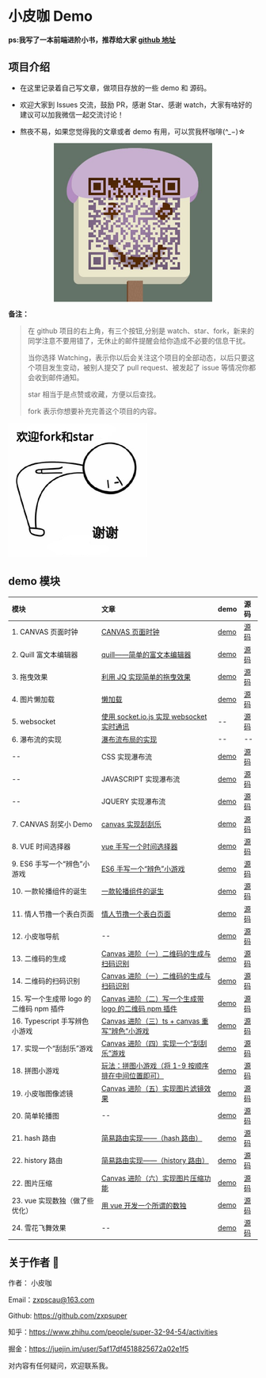 # 小皮咖 Demo

**ps:我写了一本前端进阶小书，推荐给大家 [github 地址](https://github.com/zxpsuper/advanced_front_end)**

## 项目介绍

-   在这里记录着自己写文章，做项目存放的一些 demo 和 源码。

-   欢迎大家到 Issues 交流，鼓励 PR，感谢 Star、感谢 watch，大家有啥好的建议可以加我微信一起交流讨论！
-   熬夜不易，如果您觉得我的文章或者 demo 有用，可以赏我杯咖啡(^\_−)☆

<div>
  <img src="./images/wechat.png" style="width: 320px; margin: 0 auto; display: block">
</div>

**备注：**

> 在 github 项目的右上角，有三个按钮,分别是 watch、star、fork，新来的同学注意不要用错了，无休止的邮件提醒会给你造成不必要的信息干扰。
>
> 当你选择 Watching，表示你以后会关注这个项目的全部动态，以后只要这个项目发生变动，被别人提交了 pull request、被发起了 issue 等情况你都会收到邮件通知。
>
> star 相当于是点赞或收藏，方便以后查找。
>
> fork 表示你想要补充完善这个项目的内容。

![](./images/fork_and_star.jpg)

## demo 模块

| 模块                                    | 文章                                                                                                        | demo                                                                | 源码                                                                                    |
| :-------------------------------------- | :---------------------------------------------------------------------------------------------------------- | :------------------------------------------------------------------ | :-------------------------------------------------------------------------------------- |
| 1. CANVAS 页面时钟                      | [CANVAS 页面时钟](https://blog.csdn.net/weixin_38788347/article/details/78239704)                           | [demo](https://zxpsuper.github.io/Demo/watch.html)                  | [源码](./watch.html)                                                                    |
| 2. Quill 富文本编辑器                   | [quill——简单的富文本编辑器](https://blog.csdn.net/weixin_38788347/article/details/78249433)                 | [demo](https://zxpsuper.github.io/Demo/quill.html)                  | [源码](./quill.html)                                                                    |
| 3. 拖曳效果                             | [利用 JQ 实现简单的拖曳效果](https://blog.csdn.net/weixin_38788347/article/details/78273565)                | [demo](https://zxpsuper.github.io/Demo/drag.html)                   | [源码](./drag.html)                                                                     |
| 4. 图片懒加载                           | [懒加载](https://blog.csdn.net/weixin_38788347/article/details/78217372)                                    | [demo](https://zxpsuper.github.io/Demo/lazyload.html)               | [源码](./lazyload.html)                                                                 |
| 5. websocket                            | [使用 socket.io.js 实现 websocket 实时通讯](https://blog.csdn.net/weixin_38788347/article/details/79726992) | --                                                                  | [源码](./websocket/)                                                                    |
| 6. 瀑布流的实现                         | [瀑布流布局的实现](https://blog.csdn.net/weixin_38788347/article/details/78390064)                          | --                                                                  | --                                                                                      |
| --                                      | CSS 实现瀑布流                                                                                              | [demo](https://zxpsuper.github.io/Demo/waterflow/waterfallcss.html) | [源码](./waterflow/waterfallcss.html)                                                   |
| --                                      | JAVASCRIPT 实现瀑布流                                                                                       | [demo](https://zxpsuper.github.io/Demo/waterflow/waterfalljs.html)  | [源码](./waterflow/waterfalljs.html)                                                    |
| --                                      | JQUERY 实现瀑布流                                                                                           | [demo](https://zxpsuper.github.io/Demo/waterflow/waterfalljq.html)  | [源码](./waterflow/waterfalljq.html)                                                    |
| 7. CANVAS 刮奖小 Demo                   | [canvas 实现刮刮乐](https://blog.csdn.net/weixin_38788347/article/details/78239704)                         | [demo](https://zxpsuper.github.io/Demo/guajiang/index.html)         | [源码](./guajiang/index.html)                                                           |
| 8. VUE 时间选择器                       | [vue 手写一个时间选择器](https://juejin.im/post/5b62b0cfe51d453489494efb)                                   | [demo](https://zxpsuper.github.io/Demo/datepicker/index.html)       | [源码](./datepicker/Datepicker.vue)                                                     |
| 9. ES6 手写一个“辨色”小游戏             | [ES6 手写一个“辨色”小游戏](https://segmentfault.com/a/1190000016444812)                                     | [demo](https://zxpsuper.github.io/Demo/color/index.html)            | [源码](./color/index.js)                                                                |
| 10. 一款轮播组件的诞生                  | [一款轮播组件的诞生](https://juejin.im/post/5c24925fe51d4502a232fb6b)                                       | [demo](https://zxpsuper.github.io/Demo/carousal/index.html)         | [源码](https://github.com/zxpsuper/suporka-carousal)                                    |
| 11. 情人节撸一个表白页面                | [情人节撸一个表白页面](https://juejin.im/post/5c6521b8f265da2dcd79ca74)                                     | [demo](https://zxpsuper.github.io/Demo/valentine_day/name.html)     | [源码](https://github.com/zxpsuper/Demo/tree/master/valentine_day)                      |
| 12. 小皮咖导航                          | --                                                                                                          | [demo](https://zxpsuper.github.io/Demo/navigation/)                 | [源码](https://github.com/zxpsuper/Demo/tree/master/navigation)                         |
| 13. 二维码的生成                        | [Canvas 进阶（一）二维码的生成与扫码识别](https://juejin.im/post/5d00b3626fb9a07ed74076a9)                  | [demo](https://zxpsuper.github.io/Demo/qrcode/)                     | [源码](https://github.com/zxpsuper/Demo/blob/master/qrcode/index.html)                  |
| 14. 二维码的扫码识别                    | [Canvas 进阶（一）二维码的生成与扫码识别](https://juejin.im/post/5d00b3626fb9a07ed74076a9)                  | [demo](https://zxpsuper.github.io/Demo/qrcode/qrcode-scan.html)     | [源码](https://github.com/zxpsuper/Demo/tree/master/qrcode)                             |
| 15. 写一个生成带 logo 的二维码 npm 插件 | [Canvas 进阶（二）写一个生成带 logo 的二维码 npm 插件](https://juejin.im/post/5d1c461f6fb9a07f070e4768)     | [demo](https://zxpsuper.github.io/qrcode-with-logos/dist/)          | [源码](https://github.com/zxpsuper/qrcode-with-logos)                                   |
| 16. Typescript 手写辨色小游戏           | [Canvas 进阶（三）ts + canvas 重写”辨色“小游戏](https://juejin.im/post/5d22af2b6fb9a07ea7133361)            | [demo](https://zxpsuper.github.io/Demo/color/colorTs.html)          | [源码](https://github.com/zxpsuper/Demo/tree/master/color)                              |
| 17. 实现一个“刮刮乐”游戏                | [Canvas 进阶（四）实现一个“刮刮乐”游戏](https://juejin.im/post/5d664786f265da03ee6a694f)                    | [demo](https://zxpsuper.github.io/Demo/letter/)                     | [源码](https://github.com/zxpsuper/Demo/blob/master/letter/scrapAward-dev.js)           |
| 18. 拼图小游戏                          | [玩法：拼图小游戏（将 1-9 按顺序排在中间位置即可）](./images/number-game.jpg)                               | [demo](https://zxpsuper.github.io/Demo/numbergame/)                 | [源码](https://github.com/zxpsuper/Demo/blob/master/numbergame/index.js)                |
| 19. 小皮咖图像滤镜                      | [Canvas 进阶（五）实现图片滤镜效果](https://juejin.im/post/5dfb15b96fb9a016164362b2)                        | [demo](https://zxpsuper.github.io/Demo/suporka_image_filter/)       | [源码](https://github.com/zxpsuper/Demo/blob/master/suporka_image_filter/index.html)    |
| 20. 简单轮播图                          | --                                                                                                          | [demo](https://zxpsuper.github.io/Demo/carousal/carousal.html)      | [源码](https://github.com/zxpsuper/Demo/blob/master/carousal/carousal.html)             |
| 21. hash 路由                           | [简易路由实现——（hash 路由）](https://juejin.im/post/5e4a875c6fb9a07c846b685e)                              | [demo](https://zxpsuper.github.io/Demo/htmlRouter/#/monday)         | [源码](https://github.com/zxpsuper/Demo/tree/master/htmlRouter)                         |
| 22. history 路由                        | [简易路由实现——（history 路由）](https://juejin.im/post/5e4a875c6fb9a07c846b685e)                           | [demo](https://zxpsuper.github.io/Demo/htmlRouter/history.html)     | [源码](https://github.com/zxpsuper/Demo/tree/master/htmlRouter)                         |
| 22. 图片压缩                            | [Canvas 进阶（六）实现图片压缩功能](https://juejin.im/post/5e4e75c8518825493c7b52a3)                        | [demo](https://zxpsuper.github.io/Demo/imageCompress/)              | [源码](https://github.com/zxpsuper/Demo/tree/master/imageCompress/imageCompress-dev.js) |
| 23. vue 实现数独（做了些优化）          | [用 vue 开发一个所谓的数独](https://juejin.im/post/5a3b02026fb9a0451a7689fd)                                | [demo](https://zxpsuper.github.io/Demo/sudoku/)                     | [源码](https://github.com/zxpsuper/Demo/tree/master/sudoku/index.html)                  |
| 24. 雪花飞舞效果                        | --                                                                                                          | [demo](https://zxpsuper.github.io/Demo/other/snowflake.html)        | [源码](https://github.com/zxpsuper/Demo/tree/master/other/snowflake.html)               |

## 关于作者 :boy:

作者： 小皮咖

Email：zxpscau@163.com

Github: https://github.com/zxpsuper

知乎：https://www.zhihu.com/people/super-32-94-54/activities

掘金：https://juejin.im/user/5af17df4518825672a02e1f5

对内容有任何疑问，欢迎联系我。
